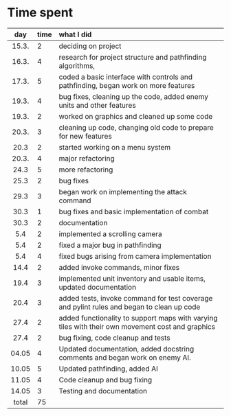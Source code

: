  # Time spent

| day | time | what I did  |
| :----:|:-----| :-----|
| 15.3. | 2    | deciding on project |
| 16.3. | 4    | research for project structure and pathfinding algorithms, 
| 17.3. | 5    | coded a basic interface with controls and pathfinding, began work on more features |
| 19.3. | 4    | bug fixes, cleaning up the code, added enemy units and other features|
| 19.3. | 2    | worked on graphics and cleaned up some code
| 20.3. | 3    | cleaning up code, changing old code to prepare for new features |
| 20.3  | 2    | started working on a menu system |
| 20.3. | 4    | major refactoring |
| 24.3  | 5    | more refactoring |
| 25.3  | 2    | bug fixes |
| 29.3  | 3    | began work on implementing the attack command
| 30.3  | 1    | bug fixes and basic implementation of combat
| 30.3  | 2    | documentation
| 5.4   | 2    | implemented a scrolling camera
| 5.4   | 2    | fixed a major bug in pathfinding
| 5.4   | 4    | fixed bugs arising from camera implementation
| 14.4  | 2    | added invoke commands, minor fixes
| 19.4  | 3    | implemented unit inventory and usable items, updated documentation
| 20.4  | 3    | added tests, invoke command for test coverage and pylint rules and began to clean up code
| 27.4  | 2    | added functionality to support maps with varying tiles with their own movement cost and graphics
| 27.4  | 2    | bug fixing, code cleanup and tests
| 04.05 | 4    | Updated documentation, added docstring comments and began work on enemy AI.      |
| 10.05 | 5    | Updated pathfinding, added AI
| 11.05 | 4    | Code cleanup and bug fixing
| 14.05 | 3    | Testing and documentation
| total | 75   | | 
